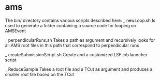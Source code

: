 # ams
The bin/ directory contains various scripts described here:
_ newLoop.sh
  Is used to generate a folder containing a source code for looping on AMSEvent
  
_ perpendicularRuns.sh
  Takes a path as argument and recursively looks for all AMS root files in this path that correspond to perpendicular runs
  
_ createSubmissionScript.sh
  Create and a customized LSF job launcher script
  
_ ReduceSample
  Takes a root file and a TCut as argument and produces a smaller root file based on the TCut
